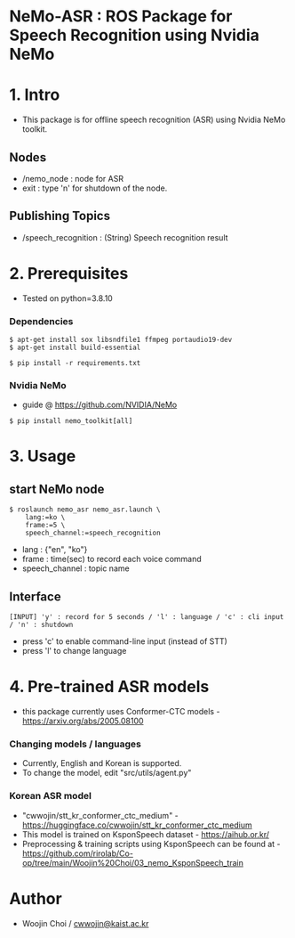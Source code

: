 # NeMo-ASR : ROS Package for Speech Recognition using Nvidia NeMo
# 1. Intro
- This package is for offline speech recognition (ASR) using Nvidia NeMo toolkit.
## Nodes
- /nemo_node : node for ASR
- exit : type 'n' for shutdown of the node.
## Publishing Topics
- /speech_recognition : (String) Speech recognition result
# 2. Prerequisites
* Tested on python=3.8.10
### Dependencies
```shell
$ apt-get install sox libsndfile1 ffmpeg portaudio19-dev
$ apt-get install build-essential
``` 
```shell
$ pip install -r requirements.txt
``` 
### Nvidia NeMo
- guide @ https://github.com/NVIDIA/NeMo
```shell
$ pip install nemo_toolkit[all]
``` 
# 3. Usage
## start NeMo node
```shell
$ roslaunch nemo_asr nemo_asr.launch \
    lang:=ko \
    frame:=5 \
    speech_channel:=speech_recognition
``` 
- lang : {"en", "ko"}
- frame : time(sec) to record each voice command
- speech_channel : topic name
## Interface
```shell
[INPUT] 'y' : record for 5 seconds / 'l' : language / 'c' : cli input / 'n' : shutdown  
``` 
- press 'c' to enable command-line input (instead of STT)
- press 'l' to change language
# 4. Pre-trained ASR models
- this package currently uses Conformer-CTC models - https://arxiv.org/abs/2005.08100
### Changing models / languages
* Currently, English and Korean is supported.
* To change the model, edit "src/utils/agent.py"
### Korean ASR model
- "cwwojin/stt_kr_conformer_ctc_medium" - https://huggingface.co/cwwojin/stt_kr_conformer_ctc_medium
- This model is trained on KsponSpeech dataset - https://aihub.or.kr/
- Preprocessing & training scripts using KsponSpeech can be found at - 
https://github.com/rirolab/Co-op/tree/main/Woojin%20Choi/03_nemo_KsponSpeech_train

# Author
- Woojin Choi / cwwojin@kaist.ac.kr